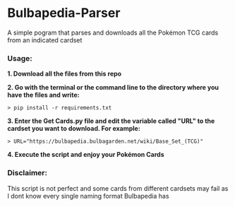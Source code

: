 # Bulbapedia-Parser

A simple pogram that parses and downloads all the Pokémon TCG cards from an indicated cardset

### Usage:

**1. Download all the files from this repo**

**2. Go with the terminal or the command line to the directory where you have the files and write:**

    > pip install -r requirements.txt
    
**3. Enter the Get Cards.py file and edit the variable called "URL" to the cardset you want to download. For example:**

    > URL="https://bulbapedia.bulbagarden.net/wiki/Base_Set_(TCG)"

**4. Execute the script and enjoy your Pokémon Cards**


### Disclaimer: 

This script is not perfect and some cards from different cardsets may fail as I dont know every single naming format Bulbapedia has
